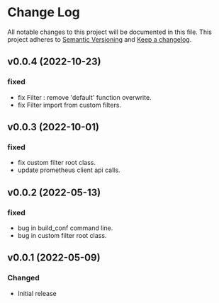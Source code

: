 # Change Log
All notable changes to this project will be documented in this file.
This project adheres to [Semantic Versioning](http://semver.org/) and [Keep a changelog](https://github.com/olivierlacan/keep-a-changelog).

 <!--next-version-placeholder-->
## v0.0.4 (2022-10-23)
### fixed
- fix Filter : remove 'default' function overwrite.
- fix Filter import from custom filters.

## v0.0.3 (2022-10-01)
### fixed
- fix custom filter root class.
- update prometheus client api calls.

## v0.0.2 (2022-05-13)
### fixed
- bug in build_conf command line.
- bug in custom filter root class.

## v0.0.1 (2022-05-09)
### Changed
- Initial release

